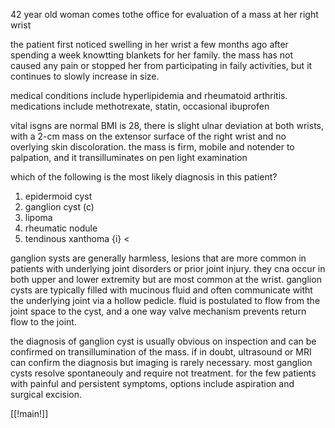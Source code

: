 42 year old woman comes tothe office for evaluation of a mass at her right wrist 

the patient first noticed swelling in her wrist a few months ago after spending a week knowtting blankets for her family. the mass has not caused any pain or stopped her from participating in faily activities, but it continues to slowly increase in size. 

medical conditions include hyperlipidemia and rheumatoid arthritis. medications include methotrexate, statin, occasional ibuprofen 

vital isgns are normal BMI is 28, there is slight ulnar deviation at both wrists, with a 2-cm mass on the extensor surface of the right wrist and no overlying skin discoloration. the mass is firm, mobile and notender to palpation, and it transilluminates on pen light examination 

which of the following is the most likely diagnosis in this patient? 

1. epidermoid cyst 
2. ganglion cyst (c)
3. lipoma 
4. rheumatic nodule 
5. tendinous xanthoma {i} <

ganglion systs are generally harmless, lesions that are more common in patients with underlying joint disorders or prior joint injury. they cna occur in both upper and lower extremity but are most common at the wrist. ganglion cysts are typically filled with mucinous fluid and often communicate witht the underlying joint via a hollow pedicle. fluid is postulated to flow from the joint space to the cyst, and a one way valve mechanism prevents return flow to the joint. 

the diagnosis of ganglion cyst is usually obvious on inspection and can be confirmed on transillumination of the mass. if in doubt, ultrasound or MRI can confirm the diagnosis but imaging is rarely necessary. most ganglion cysts resolve spontaneouly and require not treatment. for the few patients with painful and persistent symptoms, options include aspiration and surgical excision. 

[[!main!]]

